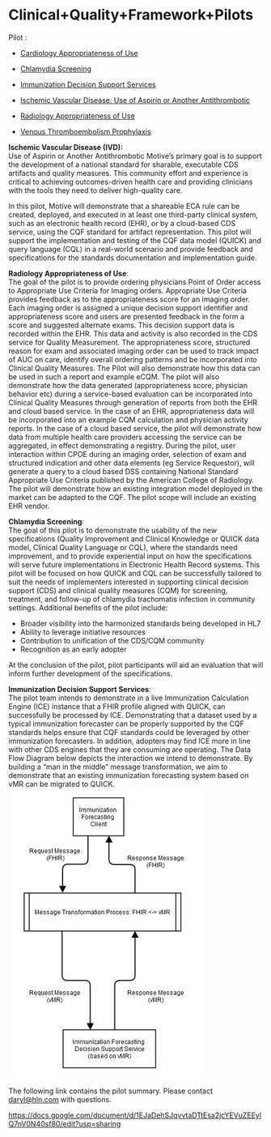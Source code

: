 # Clinical+Quality+Framework+Pilots     


Pilot :

- [Cardiology Appropriateness of Use](http://wiki.siframework.org/Cardiology+Appropriateness+of+Use)

- [Chlamydia Screening](http://wiki.siframework.org/Chlamydia+Screening)

- [Immunization Decision Support Services](http://wiki.siframework.org/Immunization+Decision+Support+Services)

- [Ischemic Vascular Disease: Use of Aspirin or Another Antithrombotic](http://wiki.siframework.org/Ischemic+Heart+Disease+and+Anti-Platelet+Use)

- [Radiology Appropriateness of Use](http://wiki.siframework.org/Radiology+Appropriateness+of+Use)


- [Venous Thromboembolism Prophylaxis](http://wiki.siframework.org/Venous+Thromboembolism+%28VTE%29+Prophylaxis)




  
**Ischemic Vascular Disease (IVD):**      
Use of Aspirin or Another Antithrombotic
Motive’s primary goal is to support the development of a national standard for sharable, executable CDS artifacts
and quality measures. This community effort and experience is critical to achieving outcomes-driven health care
and providing clinicians with the tools they need to deliver high-quality care.

In this pilot, Motive will demonstrate that a shareable ECA rule can be created, deployed, and executed in at least
one third-party clinical system, such as an electronic health record (EHR), or by a cloud-based CDS service, using
the CQF standard for artifact representation.
This pilot will support the implementation and testing of the CQF data model (QUICK) and query language (CQL) in
a real-world scenario and provide feedback and specifications for the standards documentation and implementation guide.              

**Radiology Appropriateness of Use**:     
The goal of the pilot is to provide ordering physicians Point of Order access to Appropriate Use Criteria for Imaging orders. Appropriate Use Criteria provides feedback as to the appropriateness score for an imaging order. Each imaging order is assigned a unique decision support identifier and appropriateness score and users are presented feedback in the form a score and suggested alternate exams. This decision support data is recorded within the EHR. This data and activity is also recorded in the CDS service for Quality Measurement.
The appropriateness score, structured reason for exam and associated imaging order can be used to track impact of AUC on care, identify overall ordering patterns and be incorporated into Clinical Quality Measures. The Pilot will also demonstrate how this data can be used in such a report and example eCQM.
The pilot will also demonstrate how the data generated (appropriateness score, physician behavior etc) during a service-based evaluation can be incorporated into Clinical Quality Measures through generation of reports from both the EHR and cloud based service. In the case of an EHR, appropriateness data will be incorporated into an example CQM calculation and physician activity reports. In the case of a cloud based service, the pilot will demonstrate how data from multiple health care providers accessing the service can be aggregated, in effect demonstrating a registry.
During the pilot, user interaction within CPOE during an imaging order, selection of exam and structured indication and other data elements (eg Service Requestor), will generate a query to a cloud based DSS containing National Standard Appropriate Use Criteria published by the American College of Radiology. The pilot will demonstrate how an existing integration model deployed in the market can be adapted to the CQF. The pilot scope will include an existing EHR vendor. 



**Chlamydia Screening**:              
The goal of this pilot is to demonstrate the usability of the new specifications (Quality Improvement and Clinical Knowledge or QUICK data model, Clinical Quality Language or CQL), where the standards need improvement, and to provide experiential input on how the specifications will serve future implementations in Electronic Health Record systems. This pilot will be focused on how QUICK and CQL can be successfully tailored to suit the needs of implementers interested in supporting clinical decision support (CDS) and clinical quality measures (CQM) for screening, treatment, and follow-up of chlamydia trachomatis infection in community settings.
Additional benefits of the pilot include:

- Broader visibility into the harmonized standards being developed in HL7
- Ability to leverage initiative resources
- Contribution to unification of the CDS/CQM community
- Recognition as an early adopter

At the conclusion of the pilot, pilot participants will aid an evaluation that will inform further development of the specifications.             



**Immunization Decision Support Services**:        
The pilot team intends to demonstrate in a live Immunization Calculation Engine (ICE) instance that a FHIR profile aligned with QUICK, can successfully be processed by ICE. Demonstrating that a dataset used by a typical immunization forecaster can be properly supported by the CQF standards helps ensure that CQF standards could be leveraged by other immunization forecasters. In addition, adopters may find ICE more in line with other CDS engines that they are consuming are operating.
The Data Flow Diagram below depicts the interaction we intend to demonstrate. By building a “man in the middle” message transformation, we aim to demonstrate that an existing immunization forecasting system based on vMR can be migrated to QUICK.
![](material/base644b96e56cfc28642f.png)

The following link contains the pilot summary. Please contact daryl@hln.com with questions.

https://docs.google.com/document/d/1EJaDehSJqvvtaDTtEsa2jcYEVuZEEylQ7nV0N40sf80/edit?usp=sharing